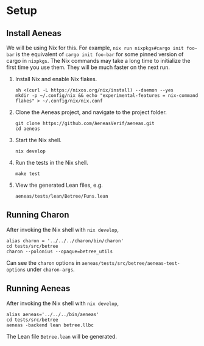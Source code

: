# Setup

## Install Aeneas

We will be using Nix for this. For example, `nix run nixpkgs#cargo init foo-bar` is the equivalent of `cargo init foo-bar` for some pinned version of cargo in `nixpkgs`. The Nix commands may take a long time to initialize the first time you use them. They will be much faster on the next run.

1. Install Nix and enable Nix flakes.
   ```
   sh <(curl -L https://nixos.org/nix/install) --daemon --yes
   mkdir -p ~/.config/nix && echo "experimental-features = nix-command flakes" > ~/.config/nix/nix.conf
   ```

2. Clone the Aeneas project, and navigate to the project folder.
   ```
   git clone https://github.com/AeneasVerif/aeneas.git
   cd aeneas
   ```

3. Start the Nix shell. 
   ```
   nix develop
   ```

4. Run the tests in the Nix shell.
   ```
   make test
   ```

5. View the generated Lean files, e.g.
   ```
   aeneas/tests/lean/Betree/Funs.lean
   ```

## Running Charon

After invoking the Nix shell with `nix develop`,

```
alias charon = '../../../charon/bin/charon'
cd tests/src/betree
charon --polonius --opaque=betree_utils
```

Can see the `charon` options in `aeneas/tests/src/betree/aeneas-test-options` under `charon-args`.

## Running Aeneas

After invoking the Nix shell with `nix develop`,

```
alias aeneas='../../../bin/aeneas'
cd tests/src/betree
aeneas -backend lean betree.llbc
```

The Lean file `Betree.lean` will be generated.